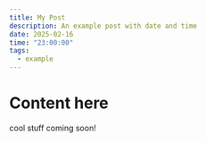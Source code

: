 ```yaml
---
title: My Post
description: An example post with date and time
date: 2025-02-16
time: "23:00:00"
tags:
  - example
---
```


# Content here

cool stuff coming soon!